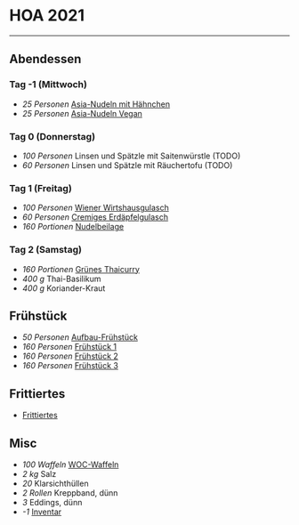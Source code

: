 # HOA 2021

---

## Abendessen

### Tag -1 (Mittwoch)

- *25 Personen* [Asia-Nudeln mit Hähnchen](./Asia_Nudeln_mit_Haehnchen.md)
- *25 Personen* [Asia-Nudeln Vegan](./Asia_Nudeln_Vegan.md)

### Tag 0 (Donnerstag)

- *100 Personen* Linsen und Spätzle mit Saitenwürstle (TODO)
- *60 Personen* Linsen und Spätzle mit Räuchertofu (TODO)

### Tag 1 (Freitag)

- *100 Personen* [Wiener Wirtshausgulasch](./Wiener_Wirtshausgulasch.md)
- *60 Personen* [Cremiges Erdäpfelgulasch](./Cremiges_Erdaepfelgulasch.md)
- *160 Portionen* [Nudelbeilage](./Nudelbeilage.md)

### Tag 2 (Samstag)

- *160 Portionen* [Grünes Thaicurry](Gruenes_Thaicurry.md)
- *400 g* Thai-Basilikum
- *400 g* Koriander-Kraut

## Frühstück

- *50 Personen* [Aufbau-Frühstück](Fruehstueck.md)
- *160 Personen* [Frühstück 1](./Fruehstueck_1.md)
- *160 Personen* [Frühstück 2](./Fruehstueck_2.md)
- *160 Personen* [Frühstück 3](./Fruehstueck_3.md)

## Frittiertes

- [Frittiertes](./Frittiertes.md)

## Misc

- *100 Waffeln* [WOC-Waffeln](./WOC_Waffeln.md)
- *2 kg* Salz
- *20* Klarsichthüllen
- *2 Rollen* Kreppband, dünn
- *3* Eddings, dünn
- *-1* [Inventar](./Inventar.md)
